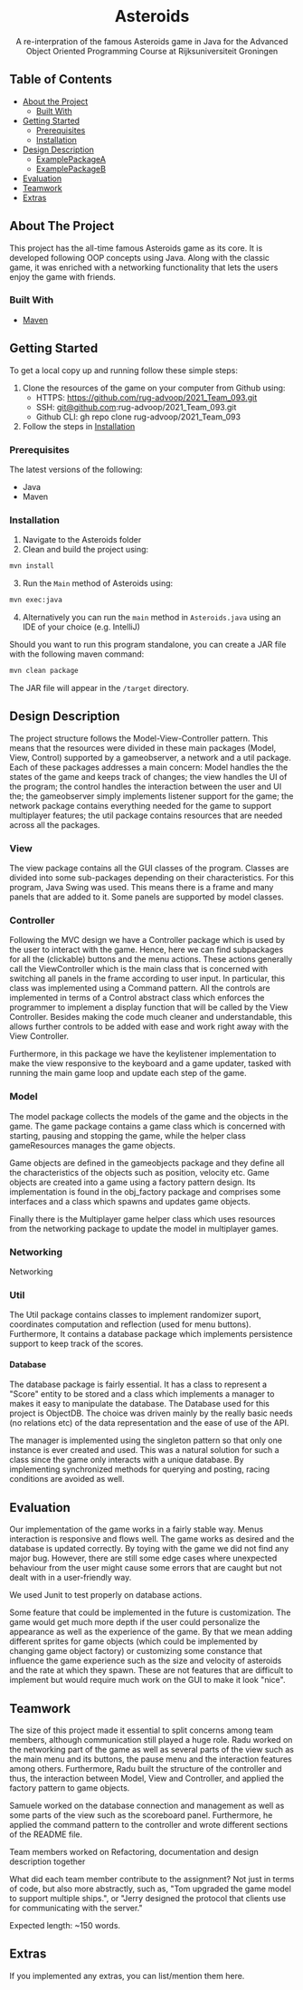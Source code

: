 <br />
<p align="center">
  <h1 align="center">Asteroids</h1>

  <p align="center">
  A re-interpration of the famous Asteroids game in Java for the Advanced Object
  Oriented Programming Course at Rijksuniversiteit Groningen
  </p>
</p>

## Table of Contents

* [About the Project](#about-the-project)
  * [Built With](#built-with)
* [Getting Started](#getting-started)
  * [Prerequisites](#prerequisites)
  * [Installation](#installation)
* [Design Description](#design-description)
  * [ExamplePackageA](#examplepackagea)
  * [ExamplePackageB](#examplepackageb)
* [Evaluation](#evaluation)
* [Teamwork](#teamwork)
* [Extras](#extras)

## About The Project

<!-- Add short description about the project here -->
This project has the all-time famous Asteroids game as its core. It is developed
following OOP concepts using Java. Along with the classic game, it was enriched
with a networking functionality that lets the users enjoy the game with friends.

### Built With

* [Maven](https://maven.apache.org/)

## Getting Started

To get a local copy up and running follow these simple steps:

1. Clone the resources of the game on your computer from Github using:
   * HTTPS: https://github.com/rug-advoop/2021_Team_093.git
   * SSH: git@github.com:rug-advoop/2021_Team_093.git
   * Github CLI: gh repo clone rug-advoop/2021_Team_093
1. Follow the steps in [Installation](#installation) 

### Prerequisites

The latest versions of the following:

* Java
* Maven 

### Installation

1. Navigate to the Asteroids folder
2. Clean and build the project using:
```sh
mvn install
```
3. Run the `Main` method of Asteroids using:
```sh
mvn exec:java
```
4. Alternatively you can run the `main` method in `Asteroids.java` using an IDE of your choice (e.g. IntelliJ)

Should you want to run this program standalone, you can create a JAR file with the following maven command:

```sh
mvn clean package
```
The JAR file will appear in the `/target` directory.

## Design Description

<!-- 
Describe your program's structure (classes and packages) in detail, addressing all but the most trivial features, and provide ample reasoning for why you chose a certain structure, or why you implemented something a certain way. What design patterns did you use? Describe how and where they've been applied. And finally, how does your game handle networking? Give a description of the protocol or messages that the clients use to communicate with servers. Including a diagram here can help! 
-->

The project structure follows the Model-View-Controller pattern. This means that
the resources were divided in these main packages (Model, View, Control)
supported by a gameobserver, a network and a util package. Each of these
packages addresses a main concern: Model handles the the states of the game and
keeps track of changes; the view handles the UI of the program; the control
handles the interaction between the user and UI the; the gameobserver simply
implements listener support for the game; the network package contains
everything needed for the game to support multiplayer features; the util package
contains resources that are needed across all the packages.

### View

The view package contains all the GUI classes of the program. Classes are divided
into some sub-packages depending on their characteristics. For this program,
Java Swing was used. This means there is a frame and many panels that are added
to it. Some panels are supported by model classes.

### Controller

Following the MVC design we have a Controller package which is used by the user
to interact with the game. Hence, here we can find subpackages for all the
(clickable) buttons and the menu actions. These actions generally call the
ViewController which is the main class that is concerned with switching all
panels in the frame according to user input. In particular, this class was
implemented using a Command pattern. All the controls are implemented in terms
of a Control abstract class which enforces the programmer to implement a display
function that will be called by the View Controller. Besides making the code
much cleaner and understandable, this allows further controls to be added with
ease and work right away with the View Controller.

Furthermore, in this package we have the keylistener implementation to make the
view responsive to the keyboard and a game updater, tasked with running the main
game loop and update each step of the game.

### Model

The model package collects the models of the game and the objects in the game.
The game package contains a game class which is concerned with starting, pausing
and stopping the game, while the helper class gameResources manages the game
objects. 

Game objects are defined in the gameobjects package and they define all the
characteristics of the objects such as position, velocity etc. Game objects are
created into a game using a factory pattern design. Its implementation is found
in the obj_factory package and comprises some interfaces and a class which
spawns and updates game objects.

Finally there is the Multiplayer game helper class which uses resources from the
networking package to update the model in multiplayer games.

### Networking 

Networking

### Util

The Util package contains classes to implement randomizer suport, coordinates
computation and reflection (used for menu buttons). Furthermore, It contains a
database package which implements persistence support to keep track of the
scores.

#### Database
The database package is fairly essential. It has a class to represent a "Score"
entity to be stored and a class which implements a manager to makes it easy to
manipulate the database. The Database used for this project is ObjectDB. The
choice was driven mainly by the really basic needs (no relations etc) of the
data representation and the ease of use of the API. 

The manager is implemented using the singleton pattern so that only one instance
is ever created and used. This was a natural solution for such a class since
the game only interacts with a unique database. By implementing synchronized
methods for querying and posting, racing conditions are avoided as well.

<!-- Write this section yourself -->
<!--  
Expected length: as much as you need to explain the above. This will likely be the longest section (it is also the most important one).

A good way to split this section would be by packages (e.g. model/view/controller). Then discuss the (functionality of) relevant components in each package and how they interact with each other. Make sure to treat every package/module.

Two questions we would like you to answer somewhere in this section is the following:

- What does the network communication look like between the host and the players?
- How did you deal with the different packet types and made sure it would be easy to add support for new types of packets?


### ExamplePackageA

### ExamplePackageB
-->

## Evaluation

Our implementation of the game works in a fairly stable way. Menus interaction
is responsive and flows well. The game works as desired and the database is
updated correctly.
By toying with the
game we did not find any major bug. However, there are still some edge cases
where unexpected behaviour from the user might cause some errors
that are caught but not dealt with in a user-friendly way.

We used Junit to test properly on database actions.

Some feature that could be implemented in the future is customization. The game
would get much more depth if the user could personalize the appearance as well
as the experience of the game. By that we mean adding different sprites for
game objects (which could be implemented by changing game object factory) or
customizing some constance that influence the game experience such as the size
and velocity of asteroids and the rate at which they spawn. These are not
features that are difficult to implement but would require much work on the GUI
to make it look "nice".

<!--
Discuss the stability of your implementation. What works well? Are there any bugs? Is everything tested properly? Are there still features that have not been implemented? Also, if you had the time, what improvements would you make to your implementation? Are there things which you would have done completely differently?
<!-- Write this section yourself 
Expected length: ~300-500 words -->
## Teamwork

The size of this project made it essential to split concerns among team members,
although communication still played a huge role.
Radu worked on the networking part of the game as well as several parts of the
view such as the main menu and its buttons, the pause menu and the interaction
features among others.
Furthermore, Radu built the structure of the controller and thus, the
interaction between Model, View and Controller, and applied the factory pattern
to game objects.

Samuele worked on the database connection and management as well as some parts
of the view such as the scoreboard panel. Furthermore, he applied the command
pattern to the controller and wrote different sections of the README file.

Team members worked on Refactoring, documentation and design description together


<!---->
What did each team member contribute to the assignment? Not just in terms of code, but also more abstractly, such as, "Tom upgraded the game model to support multiple ships.", or "Jerry designed the protocol that clients use for communicating with the server."
<!-- Write this section yourself -->
<!---->
Expected length: ~150 words.

## Extras

If you implemented any extras, you can list/mention them here.
<!-- Write this section yourself -->



<!-- Below you can find some sections that you would normally put in a README, but we decided to leave out (either because it is not very relevant, or because it is covered by one of the added sections) -->

<!-- ## Usage -->
<!-- Use this space to show useful examples of how a project can be used. Additional screenshots, code examples and demos work well in this space. You may also link to more resources. -->

<!-- ## Roadmap -->
<!-- Use this space to show your plans for future additions -->

<!-- ## Contributing -->
<!-- You can use this section to indicate how people can contribute to the project -->

<!-- ## License -->
<!-- You can add here whether the project is distributed under any license -->


<!-- ## Contact -->
<!-- If you want to provide some contact details, this is the place to do it -->

<!-- ## Acknowledgements  -->
